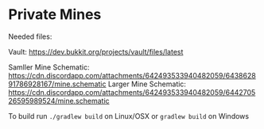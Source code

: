 # Private Mines

Needed files:

Vault: https://dev.bukkit.org/projects/vault/files/latest

Samller Mine Schematic: https://cdn.discordapp.com/attachments/642493533940482059/643862891786928167/mine.schematic
Larger Mine Schematic: https://cdn.discordapp.com/attachments/642493533940482059/644270526595989524/mine.schematic

To build run `./gradlew build` on Linux/OSX or `gradlew build` on Windows
